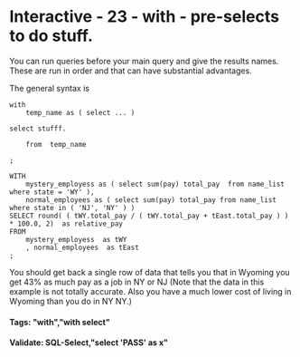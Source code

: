 



<style>
.pagebreak { page-break-before: always; }
.half { height: 200px; }
</style>








# Interactive - 23 - with - pre-selects to do stuff.

You can run queries before your main query and give the results names.
These are run in order and that can have substantial advantages.

The general syntax is

```
with
	temp_name as ( select ... )

select stufff.

	from  temp_name

;
```

```
WITH
	mystery_employess as ( select sum(pay) total_pay  from name_list where state = 'WY' ),
	normal_employees as ( select sum(pay) total_pay from name_list where state in ( 'NJ', 'NY' ) )
SELECT round( ( tWY.total_pay / ( tWY.total_pay + tEast.total_pay ) ) * 100.0, 2)  as relative_pay
FROM 
	mystery_employess  as tWY
	, normal_employees  as tEast
;

```


You should get back a single row of data that tells you that in Wyoming you get 43% as much pay
as a job in NY or NJ (Note that the data in this example is not totally accurate.  Also you have
a much lower cost of living in Wyoming than you do in NY NY.)

#### Tags: "with","with select"

#### Validate: SQL-Select,"select 'PASS' as x"
